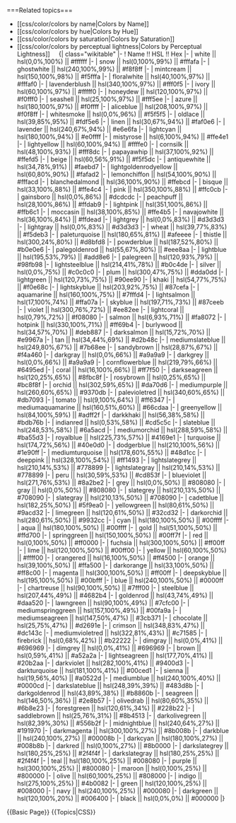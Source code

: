 ===Related topics===
* [[css/color/colors by name|Colors by Name]]
* [[css/color/colors by hue|Colors by Hue]]
* [[css/color/colors by saturation|Colors by Saturation]]
* [[css/color/colors by perceptual lightness|Colors by Perceptual Lightness]]
 
 
{| class="wikitable"
|-
! Name !! HSL !! Hex
|-
| white || hsl(0,0%,100%) || #ffffff
|-
| snow || hsl(0,100%,99%) || #fffafa
|-
| ghostwhite || hsl(240,100%,99%) || #f8f8ff
|-
| mintcream || hsl(150,100%,98%) || #f5fffa
|-
| floralwhite || hsl(40,100%,97%) || #fffaf0
|-
| lavenderblush || hsl(340,100%,97%) || #fff0f5
|-
| ivory || hsl(60,100%,97%) || #fffff0
|-
| honeydew || hsl(120,100%,97%) || #f0fff0
|-
| seashell || hsl(25,100%,97%) || #fff5ee
|-
| azure || hsl(180,100%,97%) || #f0ffff
|-
| aliceblue || hsl(208,100%,97%) || #f0f8ff
|-
| whitesmoke || hsl(0,0%,96%) || #f5f5f5
|-
| oldlace || hsl(39,85%,95%) || #fdf5e6
|-
| linen || hsl(30,67%,94%) || #faf0e6
|-
| lavender || hsl(240,67%,94%) || #e6e6fa
|-
| lightcyan || hsl(180,100%,94%) || #e0ffff
|-
| mistyrose || hsl(6,100%,94%) || #ffe4e1
|-
| lightyellow || hsl(60,100%,94%) || #ffffe0
|-
| cornsilk || hsl(48,100%,93%) || #fff8dc
|-
| papayawhip || hsl(37,100%,92%) || #ffefd5
|-
| beige || hsl(60,56%,91%) || #f5f5dc
|-
| antiquewhite || hsl(34,78%,91%) || #faebd7
|-
| lightgoldenrodyellow || hsl(60,80%,90%) || #fafad2
|-
| lemonchiffon || hsl(54,100%,90%) || #fffacd
|-
| blanchedalmond || hsl(36,100%,90%) || #ffebcd
|-
| bisque || hsl(33,100%,88%) || #ffe4c4
|-
| pink || hsl(350,100%,88%) || #ffc0cb
|-
| gainsboro || hsl(0,0%,86%) || #dcdcdc
|-
| peachpuff || hsl(28,100%,86%) || #ffdab9
|-
| lightpink || hsl(351,100%,86%) || #ffb6c1
|-
| moccasin || hsl(38,100%,85%) || #ffe4b5
|-
| navajowhite || hsl(36,100%,84%) || #ffdead
|-
| lightgrey || hsl(0,0%,83%) || #d3d3d3
|-
| lightgray || hsl(0,0%,83%) || #d3d3d3
|-
| wheat || hsl(39,77%,83%) || #f5deb3
|-
| paleturquoise || hsl(180,65%,81%) || #afeeee
|-
| thistle || hsl(300,24%,80%) || #d8bfd8
|-
| powderblue || hsl(187,52%,80%) || #b0e0e6
|-
| palegoldenrod || hsl(55,67%,80%) || #eee8aa
|-
| lightblue || hsl(195,53%,79%) || #add8e6
|-
| palegreen || hsl(120,93%,79%) || #98fb98
|-
| lightsteelblue || hsl(214,41%,78%) || #b0c4de
|-
| silver || hsl(0,0%,75%) || #c0c0c0
|-
| plum || hsl(300,47%,75%) || #dda0dd
|-
| lightgreen || hsl(120,73%,75%) || #90ee90
|-
| khaki || hsl(54,77%,75%) || #f0e68c
|-
| lightskyblue || hsl(203,92%,75%) || #87cefa
|-
| aquamarine || hsl(160,100%,75%) || #7fffd4
|-
| lightsalmon || hsl(17,100%,74%) || #ffa07a
|-
| skyblue || hsl(197,71%,73%) || #87ceeb
|-
| violet || hsl(300,76%,72%) || #ee82ee
|-
| lightcoral || hsl(0,79%,72%) || #f08080
|-
| salmon || hsl(6,93%,71%) || #fa8072
|-
| hotpink || hsl(330,100%,71%) || #ff69b4
|-
| burlywood || hsl(34,57%,70%) || #deb887
|-
| darksalmon || hsl(15,72%,70%) || #e9967a
|-
| tan || hsl(34,44%,69%) || #d2b48c
|-
| mediumslateblue || hsl(249,80%,67%) || #7b68ee
|-
| sandybrown || hsl(28,87%,67%) || #f4a460
|-
| darkgray || hsl(0,0%,66%) || #a9a9a9
|-
| darkgrey || hsl(0,0%,66%) || #a9a9a9
|-
| cornflowerblue || hsl(219,79%,66%) || #6495ed
|-
| coral || hsl(16,100%,66%) || #ff7f50
|-
| darkseagreen || hsl(120,25%,65%) || #8fbc8f
|-
| rosybrown || hsl(0,25%,65%) || #bc8f8f
|-
| orchid || hsl(302,59%,65%) || #da70d6
|-
| mediumpurple || hsl(260,60%,65%) || #9370db
|-
| palevioletred || hsl(340,60%,65%) || #db7093
|-
| tomato || hsl(9,100%,64%) || #ff6347
|-
| mediumaquamarine || hsl(160,51%,60%) || #66cdaa
|-
| greenyellow || hsl(84,100%,59%) || #adff2f
|-
| darkkhaki || hsl(56,38%,58%) || #bdb76b
|-
| indianred || hsl(0,53%,58%) || #cd5c5c
|-
| slateblue || hsl(248,53%,58%) || #6a5acd
|-
| mediumorchid || hsl(288,59%,58%) || #ba55d3
|-
| royalblue || hsl(225,73%,57%) || #4169e1
|-
| turquoise || hsl(174,72%,56%) || #40e0d0
|-
| dodgerblue || hsl(210,100%,56%) || #1e90ff
|-
| mediumturquoise || hsl(178,60%,55%) || #48d1cc
|-
| deeppink || hsl(328,100%,54%) || #ff1493
|-
| lightslategrey || hsl(210,14%,53%) || #778899
|-
| lightslategray || hsl(210,14%,53%) || #778899
|-
| peru || hsl(30,59%,53%) || #cd853f
|-
| blueviolet || hsl(271,76%,53%) || #8a2be2
|-
| grey || hsl(0,0%,50%) || #808080
|-
| gray || hsl(0,0%,50%) || #808080
|-
| slategrey || hsl(210,13%,50%) || #708090
|-
| slategray || hsl(210,13%,50%) || #708090
|-
| cadetblue || hsl(182,25%,50%) || #5f9ea0
|-
| yellowgreen || hsl(80,61%,50%) || #9acd32
|-
| limegreen || hsl(120,61%,50%) || #32cd32
|-
| darkorchid || hsl(280,61%,50%) || #9932cc
|-
| cyan || hsl(180,100%,50%) || #00ffff
|-
| aqua || hsl(180,100%,50%) || #00ffff
|-
| gold || hsl(51,100%,50%) || #ffd700
|-
| springgreen || hsl(150,100%,50%) || #00ff7f
|-
| red || hsl(0,100%,50%) || #ff0000
|-
| fuchsia || hsl(300,100%,50%) || #ff00ff
|-
| lime || hsl(120,100%,50%) || #00ff00
|-
| yellow || hsl(60,100%,50%) || #ffff00
|-
| orangered || hsl(16,100%,50%) || #ff4500
|-
| orange || hsl(39,100%,50%) || #ffa500
|-
| darkorange || hsl(33,100%,50%) || #ff8c00
|-
| magenta || hsl(300,100%,50%) || #ff00ff
|-
| deepskyblue || hsl(195,100%,50%) || #00bfff
|-
| blue || hsl(240,100%,50%) || #0000ff
|-
| chartreuse || hsl(90,100%,50%) || #7fff00
|-
| steelblue || hsl(207,44%,49%) || #4682b4
|-
| goldenrod || hsl(43,74%,49%) || #daa520
|-
| lawngreen || hsl(90,100%,49%) || #7cfc00
|-
| mediumspringgreen || hsl(157,100%,49%) || #00fa9a
|-
| mediumseagreen || hsl(147,50%,47%) || #3cb371
|-
| chocolate || hsl(25,75%,47%) || #d2691e
|-
| crimson || hsl(348,83%,47%) || #dc143c
|-
| mediumvioletred || hsl(322,81%,43%) || #c71585
|-
| firebrick || hsl(0,68%,42%) || #b22222
|-
| dimgray || hsl(0,0%,41%) || #696969
|-
| dimgrey || hsl(0,0%,41%) || #696969
|-
| brown || hsl(0,59%,41%) || #a52a2a
|-
| lightseagreen || hsl(177,70%,41%) || #20b2aa
|-
| darkviolet || hsl(282,100%,41%) || #9400d3
|-
| darkturquoise || hsl(181,100%,41%) || #00ced1
|-
| sienna || hsl(19,56%,40%) || #a0522d
|-
| mediumblue || hsl(240,100%,40%) || #0000cd
|-
| darkslateblue || hsl(248,39%,39%) || #483d8b
|-
| darkgoldenrod || hsl(43,89%,38%) || #b8860b
|-
| seagreen || hsl(146,50%,36%) || #2e8b57
|-
| olivedrab || hsl(80,60%,35%) || #6b8e23
|-
| forestgreen || hsl(120,61%,34%) || #228b22
|-
| saddlebrown || hsl(25,76%,31%) || #8b4513
|-
| darkolivegreen || hsl(82,39%,30%) || #556b2f
|-
| midnightblue || hsl(240,64%,27%) || #191970
|-
| darkmagenta || hsl(300,100%,27%) || #8b008b
|-
| darkblue || hsl(240,100%,27%) || #00008b
|-
| darkcyan || hsl(180,100%,27%) || #008b8b
|-
| darkred || hsl(0,100%,27%) || #8b0000
|-
| darkslategrey || hsl(180,25%,25%) || #2f4f4f
|-
| darkslategray || hsl(180,25%,25%) || #2f4f4f
|-
| teal || hsl(180,100%,25%) || #008080
|-
| purple || hsl(300,100%,25%) || #800080
|-
| maroon || hsl(0,100%,25%) || #800000
|-
| olive || hsl(60,100%,25%) || #808000
|-
| indigo || hsl(275,100%,25%) || #4b0082
|-
| green || hsl(120,100%,25%) || #008000
|-
| navy || hsl(240,100%,25%) || #000080
|-
| darkgreen || hsl(120,100%,20%) || #006400
|-
| black || hsl(0,0%,0%) || #000000
|}

{{Basic Page}}
{{Topics|CSS}}